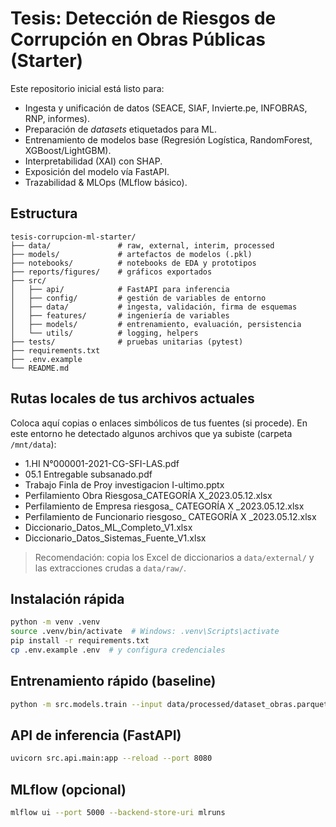 # Tesis: Detección de Riesgos de Corrupción en Obras Públicas (Starter)

Este repositorio inicial está listo para:
- Ingesta y unificación de datos (SEACE, SIAF, Invierte.pe, INFOBRAS, RNP, informes).
- Preparación de *datasets* etiquetados para ML.
- Entrenamiento de modelos base (Regresión Logística, RandomForest, XGBoost/LightGBM).
- Interpretabilidad (XAI) con SHAP.
- Exposición del modelo vía FastAPI.
- Trazabilidad & MLOps (MLflow básico).

## Estructura
```
tesis-corrupcion-ml-starter/
├── data/               # raw, external, interim, processed
├── models/             # artefactos de modelos (.pkl)
├── notebooks/          # notebooks de EDA y prototipos
├── reports/figures/    # gráficos exportados
├── src/
│   ├── api/            # FastAPI para inferencia
│   ├── config/         # gestión de variables de entorno
│   ├── data/           # ingesta, validación, firma de esquemas
│   ├── features/       # ingeniería de variables
│   ├── models/         # entrenamiento, evaluación, persistencia
│   └── utils/          # logging, helpers
├── tests/              # pruebas unitarias (pytest)
├── requirements.txt
├── .env.example
└── README.md
```

## Rutas locales de tus archivos actuales
Coloca aquí copias o enlaces simbólicos de tus fuentes (si procede). En este entorno he detectado algunos archivos que ya subiste (carpeta `/mnt/data`):
- 1.HI N°000001-2021-CG-SFI-LAS.pdf
- 05.1 Entregable subsanado.pdf
- Trabajo Finla de Proy investigacion I-ultimo.pptx
- Perfilamiento Obra Riesgosa_CATEGORÍA X_2023.05.12.xlsx
- Perfilamiento de Empresa riesgosa_ CATEGORÍA X _2023.05.12.xlsx
- Perfilamiento de Funcionario riesgoso_ CATEGORÍA X _2023.05.12.xlsx
- Diccionario_Datos_ML_Completo_V1.xlsx
- Diccionario_Datos_Sistemas_Fuente_V1.xlsx

> Recomendación: copia los Excel de diccionarios a `data/external/` y las extracciones crudas a `data/raw/`.

## Instalación rápida
```bash
python -m venv .venv
source .venv/bin/activate  # Windows: .venv\Scripts\activate
pip install -r requirements.txt
cp .env.example .env  # y configura credenciales
```

## Entrenamiento rápido (baseline)
```bash
python -m src.models.train --input data/processed/dataset_obras.parquet   --target y_riesgo --model rf --out models/rf_baseline.pkl
```

## API de inferencia (FastAPI)
```bash
uvicorn src.api.main:app --reload --port 8080
```

## MLflow (opcional)
```bash
mlflow ui --port 5000 --backend-store-uri mlruns
```

